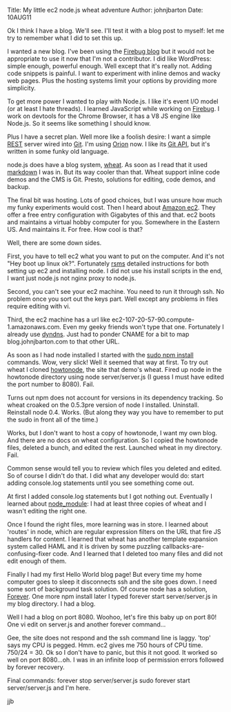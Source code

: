 Title: My little ec2 node.js wheat adventure
Author: johnjbarton
Date: 10AUG11

Ok I think I have a blog. We'll see. I'll test it with a blog post to
myself: let me try to remember what I did to set this up.

I wanted a new blog. I've been using the [Firebug
blog](http://blog.getfirebug.com) but it would not be appropriate to
use it now that I'm not a contributor. I did like WordPress: simple
enough, powerful enough. Well except that it's really not. Adding code
snippets is painful. I want to experiment with inline demos and wacky
web pages. Plus the hosting systems limit your options by providing
more simplicity.

To get more power I wanted to play with Node.js. I like it's event I/O
model (or at least I hate threads). I learned JavaScript while working
on [Firebug](http://getfirebug.com).  I work on devtools for the
Chrome Browser, it has a V8 JS engine like Node.js.  So it seems like
something I should know.

Plus I have a secret plan. Well more like a foolish desire: I want a
simple [REST](http://en.wikipedia.org/wiki/Representational_State_Transfer)
server wired into [Git](http://git-scm.com/). I'm using
[Orion](http://wiki.eclipse.org/Orion) now. I like its [Git
API](http://wiki.eclipse.org/Orion/Server_API/Git_API), but it's
written in some funky old language.

node.js does have a blog system,
[wheat](https://github.com/creationix/wheat). As soon as I read that
it used [markdown](http://wiki.eclipse.org/Orion/Server_API/Git_API) I
was in. But its way cooler than that. Wheat support inline code demos 
and the CMS is Git. Presto, solutions for editing, code demos, and backup.

The final bit was hosting. Lots of good choices, but I was unsure how
much my funky experiments would cost. Then I heard about [Amazon
ec2](http://aws.amazon.com/ec2/). They offer a free entry
configuration with Gigabytes of this and that.  ec2 boots and
maintains a virtual hobby computer for you. Somewhere in the Eastern
US. And maintains it. For free. How cool is that?

Well, there are some down sides. 

First, you have to tell ec2 what you want to put on the computer. And
it's not "Hey boot up linux ok?".  Fortunately
[rsms](http://rsms.me/2011/03/23/ec2-wep-app-template.html) detailed
instructions for both setting up ec2 and installing node. I did not
use his install scripts in the end, I want just node.js not nginx
proxy to node.js.

Second, you can't see your ec2 machine. You need to run it through
ssh. No problem once you sort out the keys part. Well except any
problems in files require editing with vi. 

Third, the ec2 machine has a url like
ec2-107-20-57-90.compute-1.amazonaws.com. Even my geeky friends won't
type that one. Fortunately I already use
[dyndns](http://dyn.com/). Just had to ponder CNAME for a bit to map
blog.johnjbarton.com to that other URL.

As soon as I had node installed I started with the [sudo npm
install](http://npmjs.org/) commands. Wow, very slick! Well it seemed
that way at first. To try out wheat I cloned
[howtonode](https://github.com/creationix/howtonode.org), the site
that demo's wheat. Fired up node in the howtonode directory using 
  node server/server.js
(I guess I must have edited the port number to 8080). Fail. 

Turns out npm does not account for versions in its dependency
tracking. So wheat croaked on the 0.5.3pre version of node I
installed. Uninstall. Reinstall node 0.4. Works. (But along they way
you have to remember to put the sudo in front all of the time.)

Works, but I don't want to host a copy of howtonode, I want my own
blog. And there are no docs on wheat configuration. So I copied the
howtonode files, deleted a bunch, and edited the rest. Launched wheat
in my directory. Fail.

Common sense would tell you to review which files you deleted and
edited. So of course I didn't do that.  I did what any developer would
do: start adding console.log statements until you see something come
out. 

At first I added console.log statements but I got nothing
out. Eventually I learned about
[node_module](http://nodejs.org/api/modules.html#loading_from_node_modules_Folders):
I had at least three copies of wheat and I wasn't editing the right
one.

Once I found the right files, more learning was in store. I learned
about 'routes' in node, which are regular expression filters on the
URL that fire JS handlers for content. I learned that wheat has
another template expansion system called HAML and it is driven by some
puzzling callbacks-are-confusing-fixer code. And I learned that I
deleted too many files and did not edit enough of them.

Finally I had my first Hello World blog page! But every time my home
computer goes to sleep it disconnects ssh and the site goes down. I
need some sort of background task solution. Of course node has a
solution, [Forever](https://github.com/indexzero/forever). One more
npm install later I typed 
  forever start server/server.js 
in my blog directory. I had a blog. 

Well I had a blog on port 8080. Woohoo, let's fire this
baby up on port 80! One vi edit on server.js and another forever command...

Gee, the site does not respond and the ssh command line is
laggy. 'top' says my CPU is pegged. Hmm. ec2 gives me 750 hours of CPU
time. 750/24 = 30. Ok so I don't have to panic, but this it not
good. It worked so well on port 8080...oh. I was in an infinite loop
of permission errors followed by forever recovery.

Final commands:
 forever stop server/server.js
 sudo forever start server/server.js
and I'm here.

jjb




